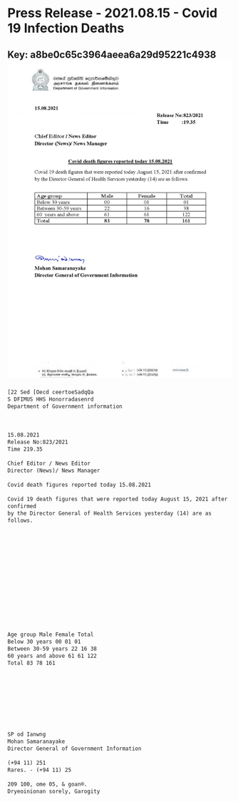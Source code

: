 # Press Release  - 2021.08.15 - Covid 19 Infection Deaths 
Key: a8be0c65c3964aeea6a29d95221c4938 
![img](img/a8be0c65c3964aeea6a29d95221c4938.jpg)
---
```
[22 Sed [Oecd ceertoeSadqQa
S DFIMUS HHS Honorradasenrd
Department of Government information

 

15.08.2021
Release No:823/2021
Time 219.35

Chief Editor / News Editor
Director (News)/ News Manager

Covid death figures reported today 15.08.2021

Covid 19 death figures that were reported today August 15, 2021 after confirmed
by the Director General of Health Services yesterday (14) are as follows.

 

 

 

 

 

 

 

Age group Male Female Total
Below 30 years 00 01 01
Between 30-59 years 22 16 38
60 years and above 61 61 122
Total 83 78 161

 

 

 

 

SP od Ianwng
Mohan Samaranayake
Director General of Government Information

(+94 11) 251
Rares. - (+94 11) 25

209 100, ome 05, & goan®.
Dryeoinionan sorely, Garogity

      

```
